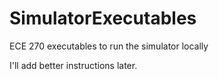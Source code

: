 # SimulatorExecutables
ECE 270 executables to run the simulator locally

I'll add better instructions later.
